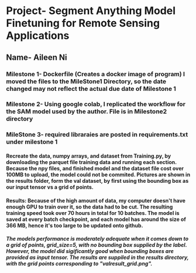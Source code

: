 # Project- Segment Anything Model Finetuning for Remote Sensing Applications
## Name- Aileen Ni
### Milestone 1- Dockerfile (Creates a docker image of program) I moved the files to the MileStone1 Directory, so the date changed may not reflect the actual due date of Milestone 1
### Milestone 2- Using google colab, I replicated the workflow for the SAM model used by the author. File is in Milestone2 directory
### MileStone 3- required libraraies are posted in requirements.txt under milestone 1
#### Recreate the data, numpy arrays, and dataset from Training.py, by downloading the parquet file training data and running each section. Because the npy files, and finished model and the dataset file cost over 100MB to upload, the model could not be commited. Pictures are shown in the results folder, form the val dataset, by first using the bounding box as our input tensor vs a grid of points.
#### Results: Because of the high amount of data, my computer doesn't have enough GPU to train over it, so the data had to be cut. The resulting training speed took over 70 hours in total for 10 batches. The model is saved at every batch checkpoint, and each model has around the size of 366 MB, hence it's too large to be updated onto github.
##### The models performance is moderately adequate when it comes down to a grid of points, grid_size=5, with no bounding box supplied by the label. However, the model did sigificantly good when bounding boxes are provided as input tensor. The results are suppiled in the results directory, with the grid points corresponding to "valresult_grid.png".